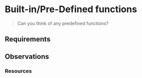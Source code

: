 # Built-in/Pre-Defined functions

> Can you think of any predefined functions?

## Requirements

## Observations

### Resources